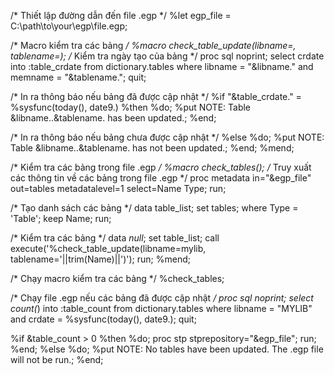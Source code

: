 /* Thiết lập đường dẫn đến file .egp */
%let egp_file = C:\path\to\your\egp\file.egp;

/* Macro kiểm tra các bảng */
%macro check_table_update(libname=, tablename=);
   /* Kiểm tra ngày tạo của bảng */
   proc sql noprint;
      select crdate into :table_crdate
      from dictionary.tables
      where libname = "&libname." and memname = "&tablename.";
   quit;
   
   /* In ra thông báo nếu bảng đã được cập nhật */
   %if "&table_crdate." = %sysfunc(today(), date9.) %then %do;
      %put NOTE: Table &libname..&tablename. has been updated.;
   %end;
   
   /* In ra thông báo nếu bảng chưa được cập nhật */
   %else %do;
      %put NOTE: Table &libname..&tablename. has not been updated.;
   %end;
%mend;

/* Kiểm tra các bảng trong file .egp */
%macro check_tables();
   /* Truy xuất các thông tin về các bảng trong file .egp */
   proc metadata in="&egp_file"
                 out=tables
                 metadatalevel=1
                 select=Name Type;
   run;
   
   /* Tạo danh sách các bảng */
   data table_list;
      set tables;
      where Type = 'Table';
      keep Name;
   run;
   
   /* Kiểm tra các bảng */
   data _null_;
      set table_list;
      call execute('%check_table_update(libname=mylib, tablename='||trim(Name)||')');
   run;
%mend;

/* Chạy macro kiểm tra các bảng */
%check_tables;

/* Chạy file .egp nếu các bảng đã được cập nhật */
proc sql noprint;
   select count(*) into :table_count
   from dictionary.tables
   where libname = "MYLIB" and crdate = %sysfunc(today(), date9.);
quit;

%if &table_count > 0 %then %do;
   proc stp stprepository="&egp_file";
   run;
%end;
%else %do;
   %put NOTE: No tables have been updated. The .egp file will not be run.;
%end;
